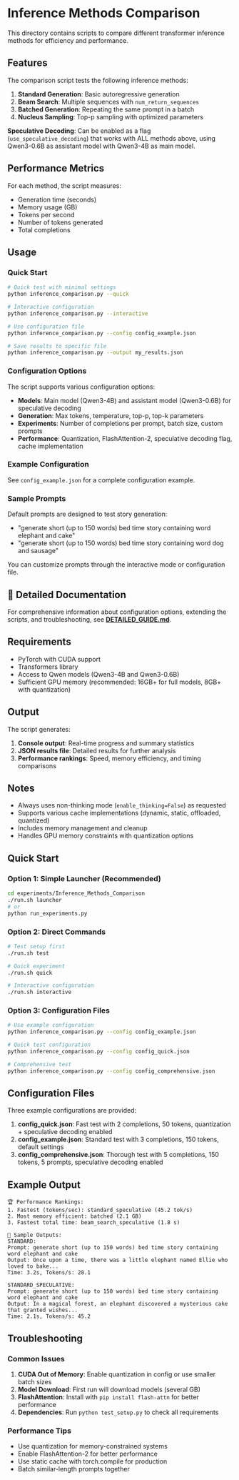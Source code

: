 # Inference Methods Comparison

This directory contains scripts to compare different transformer inference methods for efficiency and performance.

## Features

The comparison script tests the following inference methods:

1. **Standard Generation**: Basic autoregressive generation
2. **Beam Search**: Multiple sequences with `num_return_sequences`
3. **Batched Generation**: Repeating the same prompt in a batch
4. **Nucleus Sampling**: Top-p sampling with optimized parameters

**Speculative Decoding**: Can be enabled as a flag (`use_speculative_decoding`) that works with ALL methods above, using Qwen3-0.6B as assistant model with Qwen3-4B as main model.

## Performance Metrics

For each method, the script measures:
- Generation time (seconds)
- Memory usage (GB)
- Tokens per second
- Number of tokens generated
- Total completions

## Usage

### Quick Start

```bash
# Quick test with minimal settings
python inference_comparison.py --quick

# Interactive configuration
python inference_comparison.py --interactive

# Use configuration file
python inference_comparison.py --config config_example.json

# Save results to specific file
python inference_comparison.py --output my_results.json
```

### Configuration Options

The script supports various configuration options:

- **Models**: Main model (Qwen3-4B) and assistant model (Qwen3-0.6B) for speculative decoding
- **Generation**: Max tokens, temperature, top-p, top-k parameters
- **Experiments**: Number of completions per prompt, batch size, custom prompts
- **Performance**: Quantization, FlashAttention-2, speculative decoding flag, cache implementation

### Example Configuration

See `config_example.json` for a complete configuration example.

### Sample Prompts

Default prompts are designed to test story generation:
- "generate short (up to 150 words) bed time story containing word elephant and cake"
- "generate short (up to 150 words) bed time story containing word dog and sausage"

You can customize prompts through the interactive mode or configuration file.

## 📖 Detailed Documentation

For comprehensive information about configuration options, extending the scripts, and troubleshooting, see **[DETAILED_GUIDE.md](DETAILED_GUIDE.md)**.

## Requirements

- PyTorch with CUDA support
- Transformers library
- Access to Qwen models (Qwen3-4B and Qwen3-0.6B)
- Sufficient GPU memory (recommended: 16GB+ for full models, 8GB+ with quantization)

## Output

The script generates:
1. **Console output**: Real-time progress and summary statistics
2. **JSON results file**: Detailed results for further analysis
3. **Performance rankings**: Speed, memory efficiency, and timing comparisons

## Notes

- Always uses non-thinking mode (`enable_thinking=False`) as requested
- Supports various cache implementations (dynamic, static, offloaded, quantized)
- Includes memory management and cleanup
- Handles GPU memory constraints with quantization options

## Quick Start

### Option 1: Simple Launcher (Recommended)
```bash
cd experiments/Inference_Methods_Comparison
./run.sh launcher
# or
python run_experiments.py
```

### Option 2: Direct Commands
```bash
# Test setup first
./run.sh test

# Quick experiment
./run.sh quick

# Interactive configuration
./run.sh interactive
```

### Option 3: Configuration Files
```bash
# Use example configuration
python inference_comparison.py --config config_example.json

# Quick test configuration
python inference_comparison.py --config config_quick.json

# Comprehensive test
python inference_comparison.py --config config_comprehensive.json
```

## Configuration Files

Three example configurations are provided:

1. **config_quick.json**: Fast test with 2 completions, 50 tokens, quantization + speculative decoding enabled
2. **config_example.json**: Standard test with 3 completions, 150 tokens, default settings
3. **config_comprehensive.json**: Thorough test with 5 completions, 150 tokens, 5 prompts, speculative decoding enabled

## Example Output

```
🏆 Performance Rankings:
1. Fastest (tokens/sec): standard_speculative (45.2 tok/s)
2. Most memory efficient: batched (2.1 GB)
3. Fastest total time: beam_search_speculative (1.8 s)

📝 Sample Outputs:
STANDARD:
Prompt: generate short (up to 150 words) bed time story containing word elephant and cake
Output: Once upon a time, there was a little elephant named Ellie who loved to bake...
Time: 3.2s, Tokens/s: 28.1

STANDARD_SPECULATIVE:
Prompt: generate short (up to 150 words) bed time story containing word elephant and cake
Output: In a magical forest, an elephant discovered a mysterious cake that granted wishes...
Time: 2.1s, Tokens/s: 45.2
```

## Troubleshooting

### Common Issues

1. **CUDA Out of Memory**: Enable quantization in config or use smaller batch sizes
2. **Model Download**: First run will download models (several GB)
3. **FlashAttention**: Install with `pip install flash-attn` for better performance
4. **Dependencies**: Run `python test_setup.py` to check all requirements

### Performance Tips

- Use quantization for memory-constrained systems
- Enable FlashAttention-2 for better performance
- Use static cache with torch.compile for production
- Batch similar-length prompts together
